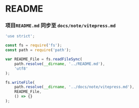 # README

###  项目`README.md` 同步至 `docs/note/vitepress.md`

```js
'use strict';

const fs = require('fs');
const path = require('path');

var README_File = fs.readFileSync(
    path.resolve(__dirname, '../README.md'),
    'utf8'
);

fs.writeFile(
    path.resolve(__dirname, '../docs/note/vitepress.md'), 
    README_File,
    () => {}
);
```